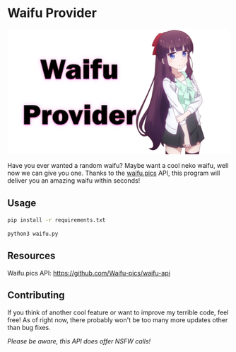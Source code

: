 # Waifu Provider

![Waifu Provider Banner](.github/assets/github-banner.png)

Have you ever wanted a random waifu? Maybe want a cool neko waifu, well now we can give you one. Thanks to the [waifu.pics](https://waifu.pics) API, this program will deliver you an amazing waifu within seconds!

## Usage

```bash
pip install -r requirements.txt
```

```bash
python3 waifu.py
```

## Resources

Waifu.pics API: https://github.com/Waifu-pics/waifu-api

## Contributing

If you think of another cool feature or want to improve my terrible code, feel free! As of right now, there probably won't be too many more updates other than bug fixes.

<i>Please be aware, this API does offer NSFW calls!</i>
